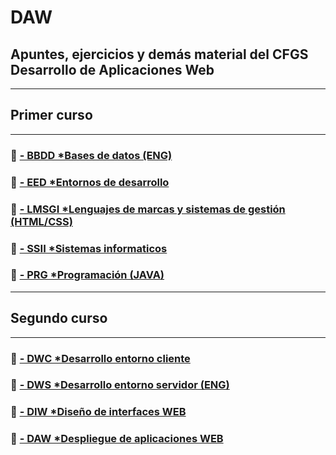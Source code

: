 # DAW
## Apuntes, ejercicios y demás material del CFGS Desarrollo de Aplicaciones Web
---------------------------------
## Primer curso
---------------------------------
### 📁 [- BBDD *Bases de datos (ENG) ](/PRIMERO/01_DATABASES)
### 📁 [- EED *Entornos de desarrollo ](/PRIMERO/02_E_DESARROLLO)
### 📁 [- LMSGI *Lenguajes de marcas y sistemas de gestión (HTML/CSS) ](/PRIMERO/03_MARCAS)
### 📁 [- SSII *Sistemas informaticos ](/PRIMERO/04_SISTEMAS_INFORMATICOS)
### 📁 [- PRG *Programación (JAVA) ](/PRIMERO/05_PROGRAMACION)
---------------------------------
## Segundo curso
---------------------------------
### 📁 [- DWC *Desarrollo entorno cliente ](/SEGUNDO/06_DESARROLLO_CLIENTE)
### 📁 [- DWS *Desarrollo entorno servidor (ENG)](/SEGUNDO/07_DESARROLLO_SERVIDOR)
### 📁 [- DIW *Diseño de interfaces WEB ](/SEGUNDO/08_INTERFACES)
### 📁 [- DAW *Despliegue de aplicaciones WEB ](/SEGUNDO/09_DESPLIEGUE)
